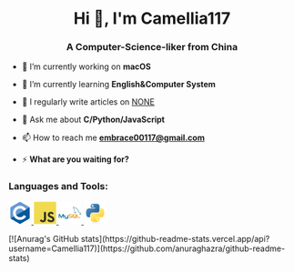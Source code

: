 <h1 align="center">Hi 👋, I'm Camellia117</h1>
<h3 align="center">A Computer-Science-liker from China</h3>

- 🔭 I’m currently working on **macOS**

- 🌱 I’m currently learning **English&Computer System**

- 📝 I regularly write articles on [NONE](NONE)

- 💬 Ask me about **C/Python/JavaScript**

- 📫 How to reach me **embrace00117@gmail.com**

- ⚡ **What are you waiting for?**

<p align="left">
</p>

<h3 align="left">Languages and Tools:</h3>
<p align="left"> <a href="https://www.cprogramming.com/" target="_blank" rel="noreferrer"> <img src="https://raw.githubusercontent.com/devicons/devicon/master/icons/c/c-original.svg" alt="c" width="40" height="40"/> </a> <a href="https://developer.mozilla.org/en-US/docs/Web/JavaScript" target="_blank" rel="noreferrer"> <img src="https://raw.githubusercontent.com/devicons/devicon/master/icons/javascript/javascript-original.svg" alt="javascript" width="40" height="40"/> </a> <a href="https://www.mysql.com/" target="_blank" rel="noreferrer"> <img src="https://raw.githubusercontent.com/devicons/devicon/master/icons/mysql/mysql-original-wordmark.svg" alt="mysql" width="40" height="40"/> </a> <a href="https://www.python.org" target="_blank" rel="noreferrer"> <img src="https://raw.githubusercontent.com/devicons/devicon/master/icons/python/python-original.svg" alt="python" width="40" height="40"/> </a> </p>
[![Anurag's GitHub stats](https://github-readme-stats.vercel.app/api?username=Camellia117)](https://github.com/anuraghazra/github-readme-stats)
